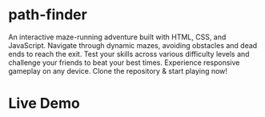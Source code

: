 # path-finder
An interactive maze-running adventure built with HTML, CSS, and JavaScript. Navigate through dynamic mazes, avoiding obstacles and dead ends to reach the exit. Test your skills across various difficulty levels and challenge your friends to beat your best times. Experience responsive gameplay on any device. Clone the repository &amp;  start playing now!
# Live Demo
